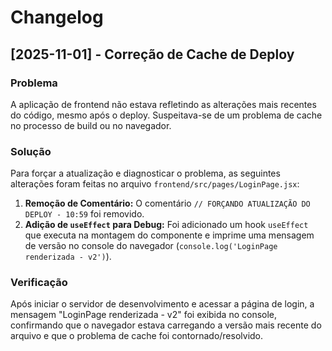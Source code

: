 # Changelog

## [2025-11-01] - Correção de Cache de Deploy

### Problema

A aplicação de frontend não estava refletindo as alterações mais recentes do código, mesmo após o deploy. Suspeitava-se de um problema de cache no processo de build ou no navegador.

### Solução

Para forçar a atualização e diagnosticar o problema, as seguintes alterações foram feitas no arquivo `frontend/src/pages/LoginPage.jsx`:

1.  **Remoção de Comentário:** O comentário `// FORÇANDO ATUALIZAÇÃO DO DEPLOY - 10:59` foi removido.
2.  **Adição de `useEffect` para Debug:** Foi adicionado um hook `useEffect` que executa na montagem do componente e imprime uma mensagem de versão no console do navegador (`console.log('LoginPage renderizada - v2')`).

### Verificação

Após iniciar o servidor de desenvolvimento e acessar a página de login, a mensagem "LoginPage renderizada - v2" foi exibida no console, confirmando que o navegador estava carregando a versão mais recente do arquivo e que o problema de cache foi contornado/resolvido.
